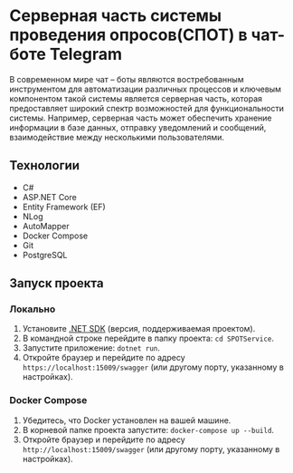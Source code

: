 # Cерверная часть системы проведения опросов(СПОТ) в чат-боте Telegram

В современном мире чат – боты являются востребованным инструментом для автоматизации различных процессов и ключевым компонентом такой системы является серверная часть, которая предоставляет широкий спектр возможностей для функциональности системы. Например, серверная часть может обеспечить хранение информации в базе данных, отправку уведомлений и сообщений, взаимодействие между несколькими пользователями. 

## Технологии

- C#
- ASP.NET Core
- Entity Framework (EF)
- NLog
- AutoMapper
- Docker Compose
- Git
- PostgreSQL

## Запуск проекта

### Локально

1. Установите [.NET SDK](https://dotnet.microsoft.com/download) (версия, поддерживаемая проектом).
2. В командной строке перейдите в папку проекта: `cd SPOTService`.
3. Запустите приложение: `dotnet run`.
4. Откройте браузер и перейдите по адресу `https://localhost:15009/swagger` (или другому порту, указанному в настройках).

### Docker Compose

1. Убедитесь, что Docker установлен на вашей машине.
2. В корневой папке проекта запустите: `docker-compose up --build`.
3. Откройте браузер и перейдите по адресу `http://localhost:15009/swagger` (или другому порту, указанному в настройках).
